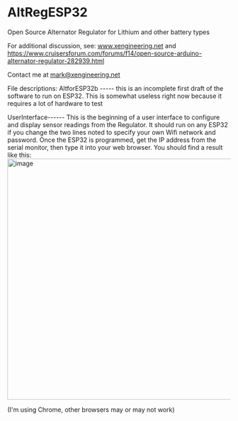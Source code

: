 # AltRegESP32
Open Source Alternator Regulator for Lithium and other battery types

For additional discussion, see:
www.xengineering.net
and
https://www.cruisersforum.com/forums/f14/open-source-arduino-alternator-regulator-282939.html

Contact me at mark@xengineering.net 

File descriptions:
AltforESP32b ----- this is an incomplete first draft of the software to run on ESP32.  This is somewhat useless right now because it requires a lot of hardware to test

UserInterface------  This is the beginning of a user interface to configure and display sensor readings from the Regulator.  It should run on any ESP32 if you change the two lines noted to specify your own Wifi network and password.   Once the ESP32 is programmed, get the IP address from the serial monitor, then type it into your web browser.  You should find a result like this:
<img width="543" alt="image" src="https://github.com/markliquid1/AltRegESP32/assets/139247086/b612e7e0-d308-43a9-a9d8-d44f8c1563a6">


(I'm using Chrome, other browsers may or may not work)




